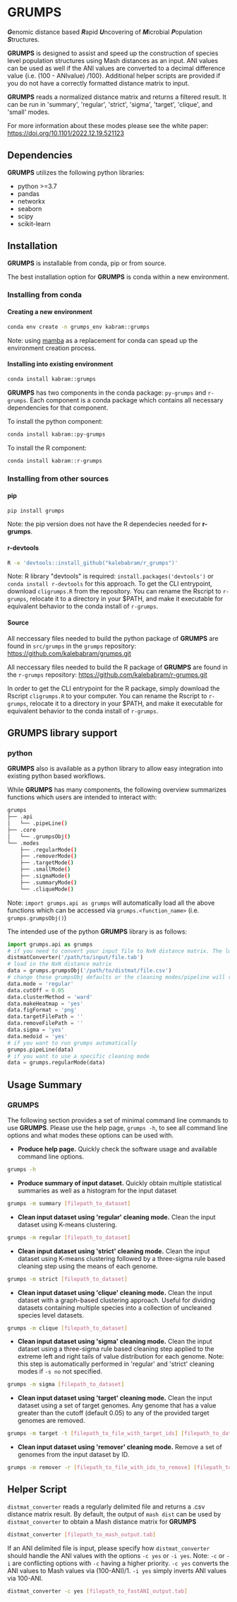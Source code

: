 # GRUMPS
***G***enomic distance based ***R***apid ***U***ncovering of ***M***icrobial ***P***opulation ***S***tructures.

**GRUMPS** is designed to assist and speed up the construction of species level population structures using Mash distances as an input. ANI values can be used as well if the ANI values are converted to a decimal difference value {i.e. (100 - ANIvalue) /100}. Additional helper scripts are provided if you do not have a correctly formatted distance matrix to input.

**GRUMPS** reads a normalized distance matrix and returns a filtered result. It can be run in 'summary', 'regular', 'strict', 'sigma', 'target',
'clique', and 'small' modes. 

For more information about these modes please see the white paper:
https://doi.org/10.1101/2022.12.19.521123

## Dependencies
**GRUMPS** utilizes the following python libraries:
* python >=3.7
* pandas
* networkx
* seaborn
* scipy
* scikit-learn

## Installation

**GRUMPS** is installable from conda, pip or from source. 

The best installation option for **GRUMPS** is conda within a new environment. 

### Installing from conda
#### Creating a new environment
```sh
conda env create -n grumps_env kabram::grumps
```
Note: using [mamba](https://mamba.readthedocs.io/en/latest/) as a replacement for conda can spead up the environment creation process.

#### Installing into existing environment
```sh
conda install kabram::grumps
```
**GRUMPS** has two components in the conda package: `py-grumps` and `r-grumps`. Each component is a conda package which contains all necessary dependencies for that component. 

To install the python component:
```sh
conda install kabram::py-grumps
```
To install the R component:
```sh
conda install kabram::r-grumps
```
### Installing from other sources
#### pip
```sh
pip install grumps
```
Note: the pip version does not have the R dependecies needed for **r-grumps**. 

#### r-devtools
```sh
R -e 'devtools::install_github("kalebabram/r_grumps")'
```
Note: R library "devtools" is required: `install.packages('devtools')` or `conda install r-devtools` for this approach. To get the CLI entrypoint, download `cligrumps.R` from the repository. You can rename the Rscript to `r-grumps`, relocate it to a directory in your $PATH, and make it executable for equivalent behavior to the conda install of `r-grumps`. 

#### Source
All neccessary files needed to build the python package of **GRUMPS** are found in `src/grumps` in the `grumps` repository: https://github.com/kalebabram/grumps.git

All neccessary files needed to build the R package of **GRUMPS** are found in the `r-grumps` repository: https://github.com/kalebabram/r-grumps.git

In order to get the CLI entrypoint for the R package, simply download the Rscript `cligrumps.R` to your computer. You can rename the Rscript to `r-grumps`, relocate it to a directory in your $PATH, and make it executable for equivalent behavior to the conda install of `r-grumps`. 

## **GRUMPS** library support
### python
**GRUMPS** also is available as a python library to allow easy integration into existing python based workflows.

While **GRUMPS** has many components, the following overview summarizes functions which users are intended to interact with:
```sh
grumps
├── .api
│   └── .pipeLine()
├── .core
│   └── .grumpsObj()
└── .modes
    ├── .regularMode()
    ├── .removerMode()
    ├── .targetMode()
    ├── .smallMode()
    ├── .sigmaMode()
    ├── .summaryMode()
    └── .cliqueMode()
```
Note: `import grumps.api as grumps` will automatically load all the above functions which can be accessed via `grumps.<function_name>` (i.e. `grumps.grumpsObj()`)

The intended use of the python **GRUMPS** library is as follows:
```py
import grumps.api as grumps
# if you need to convert your input file to NxN distance matrix. The location of the converted file is printed.
distmatConverter('/path/to/input/file.tab')
# load in the NxN distance matrix
data = grumps.grumpsObj('/path/to/distmat/file.csv')
# change these grumpsObj defaults or the cleaning modes/pipeline will run with defaults
data.mode = 'regular'
data.cutOff = 0.05
data.clusterMethod = 'ward'
data.makeHeatmap = 'yes'
data.figFormat = 'png'
data.targetFilePath = ''
data.removeFilePath = ''
data.sigma = 'yes'
data.medoid = 'yes'
# if you want to run grumps automatically
grumps.pipeLine(data)
# if you want to use a specific cleaning mode
data = grumps.regularMode(data)
```

## Usage Summary
### **GRUMPS**
The following section provides a set of minimal command line commands to use **GRUMPS**. Please use the help page, `grumps -h`, to see all command line options and what modes these options can be used with.  

* **Produce help page.** Quickly check the software usage and available command line options.
```sh
grumps -h
```

* **Produce summary of input dataset.** Quickly obtain multiple statistical summaries as well as a histogram for the input dataset
```sh
grumps -m summary [filepath_to_dataset]
```

* **Clean input dataset using 'regular' cleaning mode.** Clean the input dataset using K-means clustering. 
```sh
grumps -m regular [filepath_to_dataset] 
```

* **Clean input dataset using 'strict' cleaning mode.** Clean the input dataset using K-means clustering followed by a three-sigma rule based cleaning step using the means of each genome.
```sh
grumps -m strict [filepath_to_dataset]
```

* **Clean input dataset using 'clique' cleaning mode.** Clean the input dataset with a graph-based clustering approach. Useful for dividing datasets containing multiple species into a collection of uncleaned species level datasets.
```sh
grumps -m clique [filepath_to_dataset]
```

* **Clean input dataset using 'sigma' cleaning mode.** Clean the input dataset using a three-sigma rule based cleaning step applied to the extreme left and right tails of value distribution for each genome. Note: this step is automatically performed in 'regular' and 'strict' cleaning modes if `-s no` not specified.
```sh
grumps -m sigma [filepath_to_dataset]
```

* **Clean input dataset using 'target' cleaning mode.** Clean the input dataset using a set of target genomes. Any genome that has a value greater than the cutoff (default 0.05) to any of the provided target genomes are removed.
```sh
grumps -m target -t [filepath_to_file_with_target_ids] [filepath_to_dataset]
```

* **Clean input dataset using 'remover' cleaning mode.** Remove a set of genomes from the input dataset by ID. 
```sh
grumps -m remover -r [filepath_to_file_with_ids_to_remove] [filepath_to_dataset]
```

## Helper Script
`distmat_converter` reads a regularly delimited file and returns a .csv distance matrix result. By default, the output of `mash dist` can be used by `distmat_converter` to obtain a Mash distance matrix for **GRUMPS**
```sh
distmat_converter [filepath_to_mash_output.tab]
```
If an ANI delimited file is input, please specify how `distmat_converter` should handle the ANI values with the options `-c yes` or `-i yes`. Note: `-c` or `-i` are conflicting options with `-c` having a higher priority. `-c yes` converts the ANI values to Mash values via (100-ANI)/1. `-i yes` simply inverts ANI values via 100-ANI. 
```sh
distmat_converter -c yes [filepath_to_fastANI_output.tab]
```
